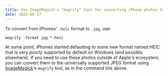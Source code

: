 ```yaml
---
title: Use ImageMagick's "mogrify" tool for converting iPhone photos to JPEG
date: 2025-06-27
---
```

To convert from iPhones' `.heic` format to `.jpg`, use:

```
mogrify -format jpg *.heic
```

At some point, iPhones started defaulting to some new format named HEIC that is very poorly supported by default on Windows (and possibly elsewhere). If you need to use these photos outside of Apple's ecosystem, you can convert them to the universally supported JPEG format using [ImageMagick](https://imagemagick.org/)'s `mogrify` tool, as in the command line above.

